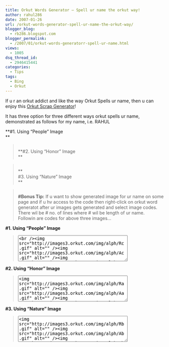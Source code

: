 ```yaml
---
title: Orkut Words Generator – Spell ur name the orkut way!
author: rahul286
date: 2007-01-26
url: /orkut-words-generator-spell-ur-name-the-orkut-way/
blogger_blog:
  - rb286.blogspot.com
blogger_permalink:
  - /2007/01/orkut-words-generatorr-spell-ur-name.html
views:
  - 1005
dsq_thread_id:
  - 2946415441
categories:
  - Tips
tags:
  - Bing
  - Orkut
---
```

If u r an orkut addict and like the way Orkut Spells ur name, then u can enjoy this <a href="http://blog.outer-court.com/archive/2006-11-09-n52.html" onclick="_gaq.push(['_trackEvent', 'outbound-article', 'http://blog.outer-court.com/archive/2006-11-09-n52.html', 'Orkut Scrap Generator']);" >Orkut Scrap Generator</a>!

It has three option for three different ways orkut spells ur name, demonstrated as follows for my name, i.e. RAHUL

**#1. Using &#8220;People&#8221; Image  
**  


> <img src="http://images3.orkut.com/img/alph/Rc.gif" alt="" border="0" /><img src="http://images3.orkut.com/img/alph/Ac.gif" alt="" border="0" /><img src="http://images3.orkut.com/img/alph/Hc.gif" alt="" border="0" /><img src="http://images3.orkut.com/img/alph/Uc.gif" alt="" border="0" /><img src="http://images3.orkut.com/img/alph/Lc.gif" alt="" border="0" /></p>
**#2. Using &#8220;Honor&#8221; Image  
**  


> <img src="http://images3.orkut.com/img/alph/Ra.gif" alt="" border="0" /><img src="http://images3.orkut.com/img/alph/Aa.gif" alt="" border="0" /><img src="http://images3.orkut.com/img/alph/Ha.gif" alt="" border="0" /><img src="http://images3.orkut.com/img/alph/Ua.gif" alt="" border="0" /><img src="http://images3.orkut.com/img/alph/La.gif" alt="" border="0" /></p>
**  
#3. Using &#8220;Nature&#8221; Image  
**  


> <img src="http://images3.orkut.com/img/alph/Rb.gif" alt="" border="0" /><img src="http://images3.orkut.com/img/alph/Ab.gif" alt="" border="0" /><img src="http://images3.orkut.com/img/alph/Hb.gif" alt="" border="0" /><img src="http://images3.orkut.com/img/alph/Ub.gif" alt="" border="0" /><img src="http://images3.orkut.com/img/alph/Lb.gif" alt="" border="0" /></p>
<span style="font-weight: bold">#Bonus Tip:</span> If u want to show generated image for ur name on some page and if u hv access to the code then right-click on orkut word generatot after ur images gets generated and select image codes.  
There wil be # no. of lines where # wil be length of ur name.  
Followin are codes for above three images&#8230;

**#1. Using &#8220;People&#8221; Image**  


> <textarea cols="40" rows="5" readonly="readonly"><br /><img src="http://images3.orkut.com/img/alph/Rc.gif" alt="" /><img src="http://images3.orkut.com/img/alph/Ac.gif" alt="" /><img src="http://images3.orkut.com/img/alph/Hc.gif" alt="" /><img src="http://images3.orkut.com/img/alph/Uc.gif" alt="" /><img src="http://images3.orkut.com/img/alph/Lc.gif" alt="" /></textarea></p>
**#2. Using &#8220;Honor&#8221; Image**  


> <textarea cols="40" rows="5" readonly="readonly"><img src="http://images3.orkut.com/img/alph/Ra.gif" alt="" /><img src="http://images3.orkut.com/img/alph/Aa.gif" alt="" /><img src="http://images3.orkut.com/img/alph/Ha.gif" alt="" /><img src="http://images3.orkut.com/img/alph/Ua.gif" alt="" /><img src="http://images3.orkut.com/img/alph/La.gif" alt="" /></textarea></p>
**#3. Using &#8220;Nature&#8221; Image**  


> <textarea cols="40" rows="5" readonly="readonly"><img src="http://images3.orkut.com/img/alph/Rb.gif" alt="" /><img src="http://images3.orkut.com/img/alph/Ab.gif" alt="" /><img src="http://images3.orkut.com/img/alph/Hb.gif" alt="" /><img src="http://images3.orkut.com/img/alph/Ub.gif" alt="" /><img src="http://images3.orkut.com/img/alph/Lb.gif" alt="" /></textarea></p>

